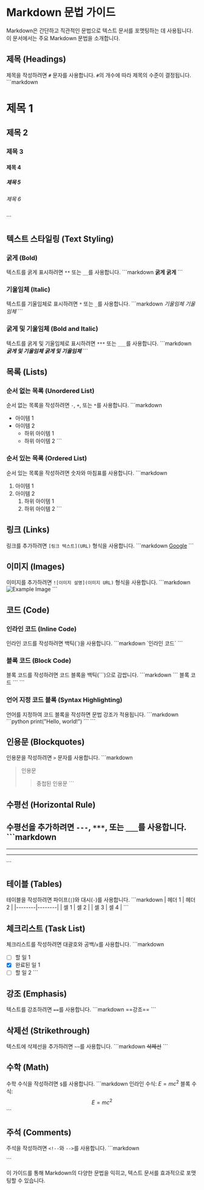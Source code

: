 # Markdown 문법 가이드

Markdown은 간단하고 직관적인 문법으로 텍스트 문서를 포맷팅하는 데 사용됩니다. 이 문서에서는 주요 Markdown 문법을 소개합니다.

## 제목 (Headings)
제목을 작성하려면 `#` 문자를 사용합니다. `#`의 개수에 따라 제목의 수준이 결정됩니다.
\`\`\`markdown
# 제목 1
## 제목 2
### 제목 3
#### 제목 4
##### 제목 5
###### 제목 6
\`\`\`

## 텍스트 스타일링 (Text Styling)

### 굵게 (Bold)
텍스트를 굵게 표시하려면 `**` 또는 `__`를 사용합니다.
\`\`\`markdown
**굵게**
__굵게__
\`\`\`

### 기울임체 (Italic)
텍스트를 기울임체로 표시하려면 `*` 또는 `_`를 사용합니다.
\`\`\`markdown
*기울임체*
_기울임체_
\`\`\`

### 굵게 및 기울임체 (Bold and Italic)
텍스트를 굵게 및 기울임체로 표시하려면 `***` 또는 `___`를 사용합니다.
\`\`\`markdown
***굵게 및 기울임체***
___굵게 및 기울임체___
\`\`\`

## 목록 (Lists)

### 순서 없는 목록 (Unordered List)
순서 없는 목록을 작성하려면 `-`, `+`, 또는 `*`를 사용합니다.
\`\`\`markdown
- 아이템 1
- 아이템 2
  - 하위 아이템 1
  - 하위 아이템 2
\`\`\`

### 순서 있는 목록 (Ordered List)
순서 있는 목록을 작성하려면 숫자와 마침표를 사용합니다.
\`\`\`markdown
1. 아이템 1
2. 아이템 2
   1. 하위 아이템 1
   2. 하위 아이템 2
\`\`\`

## 링크 (Links)
링크를 추가하려면 `[링크 텍스트](URL)` 형식을 사용합니다.
\`\`\`markdown
[Google](https://www.google.com)
\`\`\`

## 이미지 (Images)
이미지를 추가하려면 `![이미지 설명](이미지 URL)` 형식을 사용합니다.
\`\`\`markdown
![Example Image](https://www.example.com/image.jpg)
\`\`\`

## 코드 (Code)

### 인라인 코드 (Inline Code)
인라인 코드를 작성하려면 백틱(\`)을 사용합니다.
\`\`\`markdown
\`인라인 코드\`
\`\`\`

### 블록 코드 (Block Code)
블록 코드를 작성하려면 코드 블록을 백틱(\`\`\`)으로 감쌉니다.
\`\`\`markdown
\`\`\`
블록 코드
\`\`\`
\`\`\`

### 언어 지정 코드 블록 (Syntax Highlighting)
언어를 지정하여 코드 블록을 작성하면 문법 강조가 적용됩니다.
\`\`\`markdown
\`\`\`python
print("Hello, world!")
\`\`\`
\`\`\`

## 인용문 (Blockquotes)
인용문을 작성하려면 `>` 문자를 사용합니다.
\`\`\`markdown
> 인용문
>> 중첩된 인용문
\`\`\`

## 수평선 (Horizontal Rule)
수평선을 추가하려면 `---`, `***`, 또는 `___`를 사용합니다.
\`\`\`markdown
---
***
___
\`\`\`

## 테이블 (Tables)
테이블을 작성하려면 파이프(`|`)와 대시(`-`)를 사용합니다.
\`\`\`markdown
| 헤더 1 | 헤더 2 |
|--------|--------|
| 셀 1   | 셀 2   |
| 셀 3   | 셀 4   |
\`\`\`

## 체크리스트 (Task List)
체크리스트를 작성하려면 대괄호와 공백/`x`를 사용합니다.
\`\`\`markdown
- [ ] 할 일 1
- [x] 완료된 일 1
- [ ] 할 일 2
\`\`\`

## 강조 (Emphasis)
텍스트를 강조하려면 `==`를 사용합니다.
\`\`\`markdown
==강조==
\`\`\`

## 삭제선 (Strikethrough)
텍스트에 삭제선을 추가하려면 `~~`를 사용합니다.
\`\`\`markdown
~~삭제선~~
\`\`\`

## 수학 (Math)
수학 수식을 작성하려면 `$`를 사용합니다.
\`\`\`markdown
인라인 수식: $E=mc^2$
블록 수식:
$$
E=mc^2
$$
\`\`\`

## 주석 (Comments)
주석을 작성하려면 `<!--`와 `-->`를 사용합니다.
\`\`\`markdown
<!-- 이 주석은 HTML 주석으로, 렌더링 시 보이지 않습니다. -->
\`\`\`

이 가이드를 통해 Markdown의 다양한 문법을 익히고, 텍스트 문서를 효과적으로 포맷팅할 수 있습니다.

